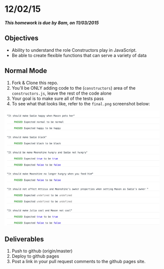 # 12/02/15 

___This homework is due by 8am, on 11/03/2015___

## Objectives

- Ability to understand the role Constructors play in JavaScript.
- Be able to create flexible functions that can serve a variety of data

## Normal Mode

1. Fork & Clone this repo.
2. You'll be ONLY adding code to the (`constructors`) area of the `constructors.js`, leave the rest of the code alone
3. Your goal is to make sure all of the tests pass
4. To see what that looks like, refer to the `final.png` screenshot below:

![Passing Tests](./final.png "Passing Tests")

## Deliverables

1. Push to github (origin/master)
2. Deploy to github pages 
3. Post a link in your pull request comments to the github pages site.

